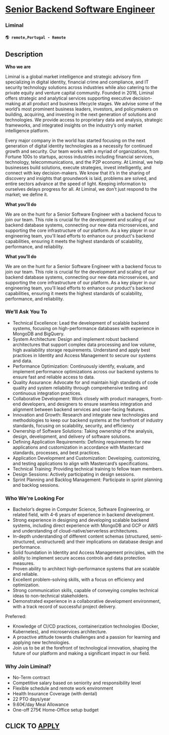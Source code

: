 # [Senior Backend Software Engineer](https://www.remotewlb.com/apply/senior-backend-software-engineer-131744)  
### Liminal  
#### `🌎 remote,Portugal - Remote`  

## Description

 **Who we are**

Liminal is a global market intelligence and strategic advisory firm specializing in digital identity, financial crime and compliance, and IT security technology solutions across industries while also catering to the private equity and venture capital community. Founded in 2016, Liminal offers strategic and analytical services supporting executive decision-making at all product and business lifecycle stages. We advise some of the world’s most prominent business leaders, investors, and policymakers on building, acquiring, and investing in the next generation of solutions and technologies. We provide access to proprietary data and analysis, strategic frameworks, and integrated insights on the industry’s only market intelligence platform.

  

Every major company in the world has started focusing on the next generation of digital identity technologies as a necessity for continued growth and security. Our team works with a myriad of organizations, from Fortune 100s to startups, across industries including financial services, technology, telecommunications, and the P2P economy. At Liminal, we help businesses build solutions, execute strategies, invest intelligently, and connect with key decision-makers. We know that it’s in the sharing of discovery and insights that groundwork is laid, problems are solved, and entire sectors advance at the speed of light. Keeping information to ourselves delays progress for all. At Liminal, we don't just respond to the market; we define it.

  

 **What you’ll do**

We are on the hunt for a Senior Software Engineer with a backend focus to join our team. This role is crucial for the development and scaling of our backend database systems, connecting our new data microservices, and supporting the core infrastructure of our platform. As a key player in our engineering team, you'll lead efforts to enhance our product's backend capabilities, ensuring it meets the highest standards of scalability, performance, and reliability.

  

 **What you’ll do**

We are on the hunt for a Senior Software Engineer with a backend focus to join our team. This role is crucial for the development and scaling of our backend database systems, connecting our new data microservices, and supporting the core infrastructure of our platform. As a key player in our engineering team, you'll lead efforts to enhance our product's backend capabilities, ensuring it meets the highest standards of scalability, performance, and reliability.

  

### We’ll Ask You To

* Technical Excellence: Lead the development of scalable backend systems, focusing on high-performance databases with experience in MongoDB and BigQuery.
* System Architecture: Design and implement robust backend architectures that support complex data processing and low volume, high availability storage requirements. Understand and apply best practices in Identity and Access Management to secure our systems and data.
* Performance Optimization: Continuously identify, evaluate, and implement performance optimizations across our backend systems to ensure fast and reliable access to data.
* Quality Assurance: Advocate for and maintain high standards of code quality and system reliability through comprehensive testing and continuous integration practices.
* Collaborative Development: Work closely with product managers, front-end developers, and designers to ensure seamless integration and alignment between backend services and user-facing features.
* Innovation and Growth: Research and integrate new technologies and methodologies to keep our backend systems at the forefront of industry standards, focusing on scalability, security, and efficiency
* Ownership of Software Solutions: Taking ownership of the analysis, design, development, and delivery of software solutions.
* Defining Application Requirements: Defining requirements for new applications and customization in accordance with Mastercard standards, processes, and best practices.
* Application Development and Customization: Developing, customizing, and testing applications to align with Mastercard’s specifications.
* Technical Training: Providing technical training to fellow team members.
* Design Sessions: Actively participating in design sessions.
* Sprint Planning and Backlog Management: Participate in sprint planning and backlog sessions.

  

### Who We're Looking For

* Bachelor’s degree in Computer Science, Software Engineering, or related field, with 4-6 years of experience in backend development.
* Strong experience in designing and developing scalable backend systems, including direct experience with MongoDB and GCP or AWS and understanding of cloud-native/serverless architectures.
* In-depth understanding of different content schemas (structured, semi-structured, unstructured) and their implications on database design and performance.
* Solid foundation in Identity and Access Management principles, with the ability to implement secure access controls and data protection measures.
* Proven ability to architect high-performance systems that are scalable and reliable.
* Excellent problem-solving skills, with a focus on efficiency and optimization.
* Strong communication skills, capable of conveying complex technical ideas to non-technical stakeholders.
* Demonstrated experience in a collaborative development environment, with a track record of successful project delivery.

Preferred:

* Knowledge of CI/CD practices, containerization technologies (Docker, Kubernetes), and microservices architecture.
* A proactive attitude towards challenges and a passion for learning and applying new technologies.
* Join us to be at the forefront of technological innovation, shaping the future of our platform and making a significant impact in our field.

  

### Why Join Liminal?

* No-Term contract
* Competitive salary based on seniority and responsibility level
* Flexible schedule and remote work environment
* Health Insurance Coverage (with dental)
* 22 PTO days/year
* 9.60€/day Meal Allowance
* One-off 275€ Home-Office setup budget

  

  
## CLICK TO [APPLY](https://www.remotewlb.com/apply/senior-backend-software-engineer-131744)

